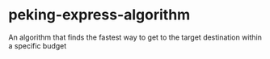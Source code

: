 # peking-express-algorithm
An algorithm that finds the fastest way to get to the target destination within a specific budget
